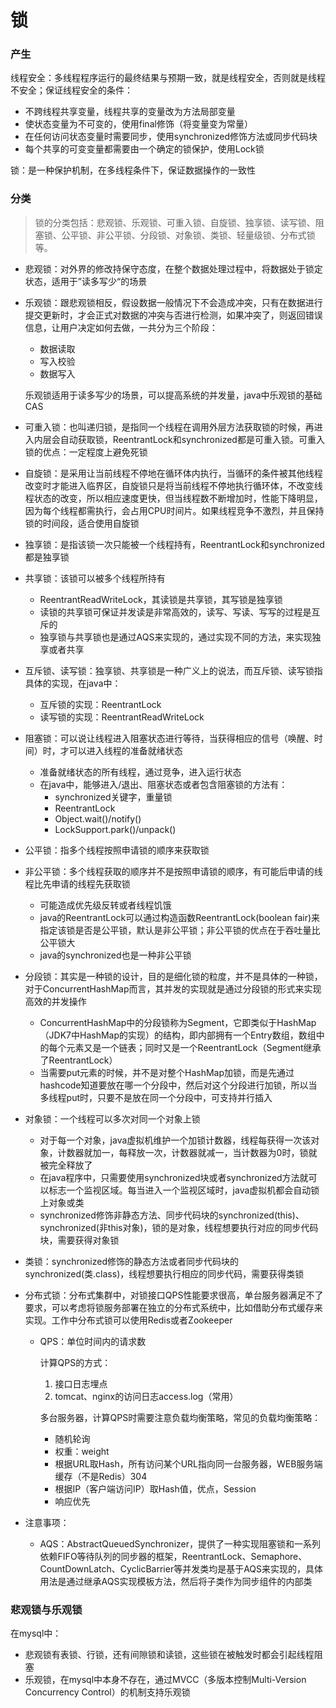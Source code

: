 # 锁

### 产生

线程安全：多线程程序运行的最终结果与预期一致，就是线程安全，否则就是线程不安全；保证线程安全的条件：

- 不跨线程共享变量，线程共享的变量改为方法局部变量
- 使状态变量为不可变的，使用final修饰（将变量变为常量）
- 在任何访问状态变量时需要同步，使用synchronized修饰方法或同步代码块
- 每个共享的可变变量都需要由一个确定的锁保护，使用Lock锁

锁：是一种保护机制，在多线程条件下，保证数据操作的一致性

### 分类

> 锁的分类包括：悲观锁、乐观锁、可重入锁、自旋锁、独享锁、读写锁、阻塞锁、公平锁、非公平锁、分段锁、对象锁、类锁、轻量级锁、分布式锁等。

- 悲观锁：对外界的修改持保守态度，在整个数据处理过程中，将数据处于锁定状态，适用于”读多写少“的场景

- 乐观锁：跟悲观锁相反，假设数据一般情况下不会造成冲突，只有在数据进行提交更新时，才会正式对数据的冲突与否进行检测，如果冲突了，则返回错误信息，让用户决定如何去做，一共分为三个阶段：

  - 数据读取
  - 写入校验
  - 数据写入

  乐观锁适用于读多写少的场景，可以提高系统的并发量，java中乐观锁的基础CAS

- 可重入锁：也叫递归锁，是指同一个线程在调用外层方法获取锁的时候，再进入内层会自动获取锁，ReentrantLock和synchronized都是可重入锁。可重入锁的优点：一定程度上避免死锁

- 自旋锁：是采用让当前线程不停地在循环体内执行，当循环的条件被其他线程改变时才能进入临界区，自旋锁只是将当前线程不停地执行循环体，不改变线程状态的改变，所以相应速度更快，但当线程数不断增加时，性能下降明显，因为每个线程都需执行，会占用CPU时间片。如果线程竞争不激烈，并且保持锁的时间段，适合使用自旋锁

- 独享锁：是指该锁一次只能被一个线程持有，ReentrantLock和synchronized都是独享锁

- 共享锁：该锁可以被多个线程所持有

  - ReentrantReadWriteLock，其读锁是共享锁，其写锁是独享锁
  - 读锁的共享锁可保证并发读是非常高效的，读写、写读、写写的过程是互斥的
  - 独享锁与共享锁也是通过AQS来实现的，通过实现不同的方法，来实现独享或者共享

- 互斥锁、读写锁：独享锁、共享锁是一种广义上的说法，而互斥锁、读写锁指具体的实现，在java中：

  - 互斥锁的实现：ReentrantLock
  - 读写锁的实现：ReentrantReadWriteLock

- 阻塞锁：可以说让线程进入阻塞状态进行等待，当获得相应的信号（唤醒、时间）时，才可以进入线程的准备就绪状态

  - 准备就绪状态的所有线程，通过竞争，进入运行状态
  - 在java中，能够进入/退出、阻塞状态或者包含阻塞锁的方法有：
    - synchronized关键字，重量锁
    - ReentrantLock
    - Object.wait()/notify()
    - LockSupport.park()/unpack()

- 公平锁：指多个线程按照申请锁的顺序来获取锁

- 非公平锁：多个线程获取的顺序并不是按照申请锁的顺序，有可能后申请的线程比先申请的线程先获取锁

  - 可能造成优先级反转或者线程饥饿
  - java的ReentrantLock可以通过构造函数ReentrantLock(boolean fair)来指定该锁是否是公平锁，默认是非公平锁；非公平锁的优点在于吞吐量比公平锁大
  - java的synchronized也是一种非公平锁

- 分段锁：其实是一种锁的设计，目的是细化锁的粒度，并不是具体的一种锁，对于ConcurrentHashMap而言，其并发的实现就是通过分段锁的形式来实现高效的并发操作

  - ConcurrentHashMap中的分段锁称为Segment，它即类似于HashMap（JDK7中HashMap的实现）的结构，即内部拥有一个Entry数组，数组中的每个元素又是一个链表；同时又是一个ReentrantLock（Segment继承了ReentrantLock）
  - 当需要put元素的时候，并不是对整个HashMap加锁，而是先通过hashcode知道要放在哪一个分段中，然后对这个分段进行加锁，所以当多线程put时，只要不是放在同一个分段中，可支持并行插入

- 对象锁：一个线程可以多次对同一个对象上锁

  - 对于每一个对象，java虚拟机维护一个加锁计数器，线程每获得一次该对象，计数器就加一，每释放一次，计数器就减一，当计数器为0时，锁就被完全释放了
  - 在java程序中，只需要使用synchronized块或者synchronized方法就可以标志一个监视区域。每当进入一个监视区域时，java虚拟机都会自动锁上对象或类
  - synchronized修饰非静态方法、同步代码块的synchronized(this)、synchronized(非this对象)，锁的是对象，线程想要执行对应的同步代码块，需要获得对象锁

- 类锁：synchronized修饰的静态方法或者同步代码块的synchronized(类.class)，线程想要执行相应的同步代码，需要获得类锁

- 分布式锁：分布式集群中，对锁接口QPS性能要求很高，单台服务器满足不了要求，可以考虑将锁服务部署在独立的分布式系统中，比如借助分布式缓存来实现。工作中分布式锁可以使用Redis或者Zookeeper

  - QPS：单位时间内的请求数

    计算QPS的方式：

    1. 接口日志埋点
    2. tomcat、nginx的访问日志access.log（常用）

    多台服务器，计算QPS时需要注意负载均衡策略，常见的负载均衡策略：

    - 随机轮询
    - 权重：weight
    - 根据URL取Hash，所有访问某个URL指向同一台服务器，WEB服务端缓存（不是Redis）304
    - 根据IP（客户端访问IP）取Hash值，优点，Session
    - 响应优先

- 注意事项：

  - AQS：AbstractQueuedSynchronizer，提供了一种实现阻塞锁和一系列依赖FIFO等待队列的同步器的框架，ReentrantLock、Semaphore、CountDownLatch、CyclicBarrier等并发类均是基于AQS来实现的，具体用法是通过继承AQS实现模板方法，然后将子类作为同步组件的内部类

### 悲观锁与乐观锁

在mysql中：

- 悲观锁有表锁、行锁，还有间隙锁和读锁，这些锁在被触发时都会引起线程阻塞
- 乐观锁，在mysql中本身不存在，通过MVCC（多版本控制Multi-Version Concurrency Control）的机制支持乐观锁

